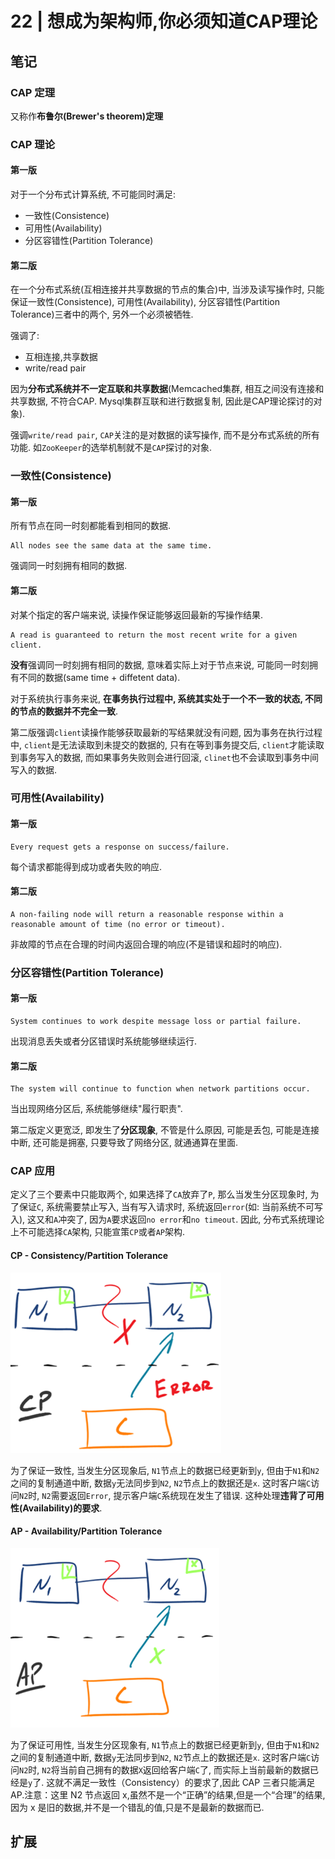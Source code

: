 # 22 | 想成为架构师,你必须知道CAP理论 

## 笔记

### CAP 定理

又称作**布鲁尔(Brewer's theorem)定理**

### CAP 理论

#### 第一版

对于一个分布式计算系统, 不可能同时满足:

* 一致性(Consistence)
* 可用性(Availability)
* 分区容错性(Partition Tolerance)

#### 第二版

在一个分布式系统(互相连接并共享数据的节点的集合)中, 当涉及读写操作时, 只能保证一致性(Consistence), 可用性(Availability), 分区容错性(Partition Tolerance)三者中的两个, 另外一个必须被牺牲.

强调了:

* 互相连接,共享数据
* write/read pair

因为**分布式系统并不一定互联和共享数据**(Memcached集群, 相互之间没有连接和共享数据, 不符合CAP. Mysql集群互联和进行数据复制, 因此是CAP理论探讨的对象).

强调`write/read pair`, `CAP`关注的是对数据的读写操作, 而不是分布式系统的所有功能. 如`ZooKeeper`的选举机制就不是`CAP`探讨的对象.

### 一致性(Consistence)

#### 第一版

所有节点在同一时刻都能看到相同的数据.

```
All nodes see the same data at the same time.
```

强调同一时刻拥有相同的数据.

#### 第二版

对某个指定的客户端来说, 读操作保证能够返回最新的写操作结果.

```
A read is guaranteed to return the most recent write for a given client.
```

**没有**强调同一时刻拥有相同的数据, 意味着实际上对于节点来说, 可能同一时刻拥有不同的数据(same time + diffetent data).

对于系统执行事务来说, **在事务执行过程中, 系统其实处于一个不一致的状态, 不同的节点的数据并不完全一致**.

第二版强调`client`读操作能够获取最新的写结果就没有问题, 因为事务在执行过程中, `client`是无法读取到未提交的数据的, 只有在等到事务提交后, `client`才能读取到事务写入的数据, 而如果事务失败则会进行回滚, `clinet`也不会读取到事务中间写入的数据.

### 可用性(Availability)

#### 第一版

```
Every request gets a response on success/failure.
```

每个请求都能得到成功或者失败的响应.

#### 第二版

```
A non-failing node will return a reasonable response within a reasonable amount of time (no error or timeout).
```

非故障的节点在合理的时间内返回合理的响应(不是错误和超时的响应).


### 分区容错性(Partition Tolerance)

#### 第一版

```
System continues to work despite message loss or partial failure.
```

出现消息丢失或者分区错误时系统能够继续运行.

#### 第二版

```
The system will continue to function when network partitions occur.
```

当出现网络分区后, 系统能够继续"履行职责".

第二版定义更宽泛, 即发生了**分区现象**, 不管是什么原因, 可能是丢包, 可能是连接中断, 还可能是拥塞, 只要导致了网络分区, 就通通算在里面.

### CAP 应用

定义了三个要素中只能取两个, 如果选择了`CA`放弃了`P`, 那么当发生分区现象时, 为了保证`C`, 系统需要禁止写入, 当有写入请求时, 系统返回`error`(如: 当前系统不可写入), 这又和`A`冲突了, 因为`A`要求返回`no error`和`no timeout`. 因此, 分布式系统理论上不可能选择`CA`架构, 只能宣策`CP`或者`AP`架构.

#### CP - Consistency/Partition Tolerance

![](./img/22_01.png)

为了保证一致性, 当发生分区现象后, `N1`节点上的数据已经更新到`y`, 但由于`N1`和`N2`之间的复制通道中断, 数据`y`无法同步到`N2`, `N2`节点上的数据还是`x`. 这时客户端`C`访问`N2`时, `N2`需要返回`Error`, 提示客户端`C`系统现在发生了错误. 这种处理**违背了可用性(Availability)的要求**.

#### AP - Availability/Partition Tolerance

![](./img/22_02.png)

为了保证可用性, 当发生分区现象有, `N1`节点上的数据已经更新到`y`, 但由于`N1`和`N2`之间的复制通道中断, 数据`y`无法同步到`N2`, `N2`节点上的数据还是`x`. 这时客户端`C`访问`N2`时, `N2`将当前自己拥有的数据`X`返回给客户端`C`了, 而实际上当前最新的数据已经是`y`了. 这就不满足一致性（Consistency）的要求了,因此 CAP 三者只能满足 AP.注意：这里 N2 节点返回 x,虽然不是一个“正确”的结果,但是一个“合理”的结果,因为 x 是旧的数据,并不是一个错乱的值,只是不是最新的数据而已.

## 扩展